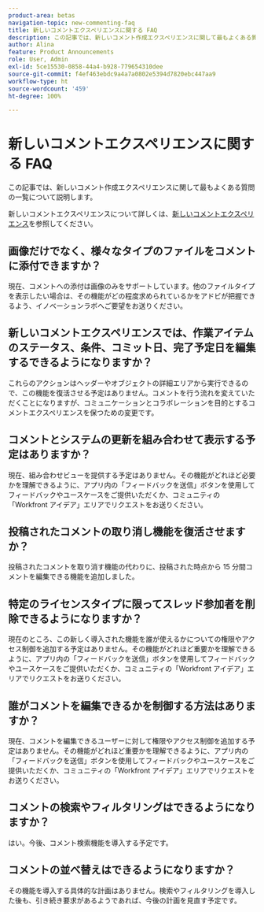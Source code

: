 ```yaml
---
product-area: betas
navigation-topic: new-commenting-faq
title: 新しいコメントエクスペリエンスに関する FAQ
description: この記事では、新しいコメント作成エクスペリエンスに関して最もよくある質問の一覧について説明します。
author: Alina
feature: Product Announcements
role: User, Admin
exl-id: 5ce15530-0858-44a4-b928-779654310dee
source-git-commit: f4ef463ebdc9a4a7a0802e5394d7820ebc447aa9
workflow-type: ht
source-wordcount: '459'
ht-degree: 100%

---
```


# 新しいコメントエクスペリエンスに関する FAQ

この記事では、新しいコメント作成エクスペリエンスに関して最もよくある質問の一覧について説明します。

新しいコメントエクスペリエンスについて詳しくは、[新しいコメントエクスペリエンス](../../betas/new-commenting-experience-beta/unified-commenting-experience.md)を参照してください。

## 画像だけでなく、様々なタイプのファイルをコメントに添付できますか？

現在、コメントへの添付は画像のみをサポートしています。他のファイルタイプを表示したい場合は、その機能がどの程度求められているかをアドビが把握できるよう、イノベーションラボへご要望をお送りください。

## 新しいコメントエクスペリエンスでは、作業アイテムのステータス、条件、コミット日、完了予定日を編集するできるようになりますか？

これらのアクションはヘッダーやオブジェクトの詳細エリアから実行できるので、この機能を復活させる予定はありません。コメントを行う流れを変えていただくことになりますが、コミュニケーションとコラボレーションを目的とするコメントエクスペリエンスを保つための変更です。

## コメントとシステムの更新を組み合わせて表示する予定はありますか？

現在、組み合わせビューを提供する予定はありません。その機能がどれほど必要かを理解できるように、アプリ内の「フィードバックを送信」ボタンを使用してフィードバックやユースケースをご提供いただくか、コミュニティの「Workfront アイデア」エリアでリクエストをお送りください。

## 投稿されたコメントの取り消し機能を復活させますか？

投稿されたコメントを取り消す機能の代わりに、投稿された時点から 15 分間コメントを編集できる機能を追加しました。

## 特定のライセンスタイプに限ってスレッド参加者を削除できるようになりますか？

現在のところ、この新しく導入された機能を誰が使えるかについての権限やアクセス制御を追加する予定はありません。その機能がどれほど重要かを理解できるように、アプリ内の「フィードバックを送信」ボタンを使用してフィードバックやユースケースをご提供いただくか、コミュニティの「Workfront アイデア」エリアでリクエストをお送りください。

## 誰がコメントを編集できるかを制御する方法はありますか？

現在、コメントを編集できるユーザーに対して権限やアクセス制御を追加する予定はありません。その機能がどれほど重要かを理解できるように、アプリ内の「フィードバックを送信」ボタンを使用してフィードバックやユースケースをご提供いただくか、コミュニティの「Workfront アイデア」エリアでリクエストをお送りください。

## コメントの検索やフィルタリングはできるようになりますか？

はい。今後、コメント検索機能を導入する予定です。

## コメントの並べ替えはできるようになりますか？

その機能を導入する具体的な計画はありません。検索やフィルタリングを導入した後も、引き続き要求があるようであれば、今後の計画を見直す予定です。
